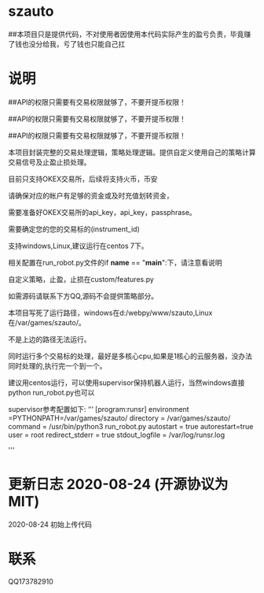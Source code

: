 # szauto

##本项目只是提供代码，不对使用者因使用本代码实际产生的盈亏负责，毕竟赚了钱也没分给我，亏了钱也只能自己扛

# 说明

##API的权限只需要有交易权限就够了，不要开提币权限！

##API的权限只需要有交易权限就够了，不要开提币权限！

##API的权限只需要有交易权限就够了，不要开提币权限！

本项目封装完整的交易处理逻辑，策略处理逻辑。提供自定义使用自己的策略计算交易信号及止盈止损处理。

目前只支持OKEX交易所，后续将支持火币，币安

请确保对应的帐户有足够的资金或及时充值划转资金，

需要准备好OKEX交易所的api_key，api_key，passphrase。

需要确定您的您的交易标的(instrument_id)

支持windows,Linux,建议运行在centos 7下。

相关配置在run_robot.py文件的if __name__ == "__main__":下，请注意看说明

自定义策略，止盈，止损在custom/features.py

如需源码请联系下方QQ,源码不会提供策略部分。

本项目写死了运行路径，windows在d:/webpy/www/szauto,Linux在/var/games/szauto/。

不是上边的路径无法运行。

同时运行多个交易标的处理，最好是多核心cpu,如果是1核心的云服务器，没办法同时处理的,执行完一个到一个。

建议用centos运行，可以使用supervisor保持机器人运行，当然windows直接python run_robot.py也可以
    
supervisor参考配置如下:
‘’‘ 
[program:runsr]
environment =PYTHONPATH=/var/games/szauto/
directory = /var/games/szauto/
command = /usr/bin/python3 run_robot.py
autostart = true
autorestart=true
user = root
redirect_stderr = true
stdout_logfile = /var/log/runsr.log

'''

    
# 更新日志  2020-08-24 (开源协议为MIT)


2020-08-24
初始上传代码


# 联系
QQ173782910
